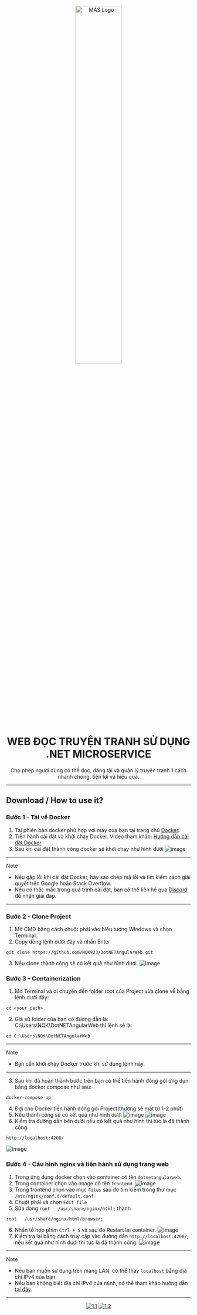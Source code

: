 <p align="center">
  <img src="https://dotnetmangaimg.blob.core.windows.net/assets/logo4.png" alt="MAS Logo" width="50%">
</p>

<h1 align="center">WEB ĐỌC TRUYỆN TRANH SỬ DỤNG .NET MICROSERVICE</h1>

<p align="center">Cho phép người dùng có thể đọc, đăng tải và quản lý truyện tranh 1 cách nhanh chóng, tiện lợi và hiệu quả.</p>

<hr>
  
## Download / How to use it?

### Bước 1 - Tải về Docker

1.   Tải phiên bản docker phù hợp với máy của bạn tại trang chủ [Docker](https://www.docker.com/).
2.   Tiến hành cài đặt và khởi chạy Docker. Video tham khảo: [Hướng dẫn cài đặt Docker](https://www.youtube.com/watch?v=Ic48-WLhtHg&list=PLncHg6Kn2JT4kLKJ_7uy0x4AdNrCHbe0n&index=2)
3.   Sau khi cài đặt thành công docker sẽ khởi chạy như hình dưới
   ![image](https://github.com/user-attachments/assets/6cb4594c-c46f-4509-9db9-9e53f7f66b35)
---
> [!NOTE]
>
> - Nếu gặp lỗi khi cài đặt Docker, hãy sao chép mã lỗi và tìm kiếm cách giải quyết trên Google hoặc Stack Overflow.
> - Nếu có thắc mắc trong quá trình cài đặt, bạn có thể liên hệ qua [Discord](https://discord.gg/cKxnjsxM) để nhận giải đáp.
---

### Bước 2 - Clone Project

1.   Mở CMD bằng cách chuột phải vào biểu tượng Windows và chọn Terminal.
2.   Copy dòng lệnh dưới đây và nhấn Enter
```
git clone https://github.com/NQK923/DotNETAngularWeb.git
```
3.   Nếu clone thành công sẽ có kết quả như hình dưới.
![image](https://github.com/user-attachments/assets/dee2cbae-4aac-47d3-9d91-f672a55cafa4)

### Bước 3 - Containerization

1.   Mở Terminal và di chuyển đến folder root của Project vừa clone về bằng lệnh dưới đây:
```
cd <your_path>
```
2.   Giả sử folder của bạn có đường dẫn là: C:\Users\NQK\DotNETAngularWeb thì lệnh sẽ là:
```
cd C:\Users\NQK\DotNETAngularWeb
```
---
> [!NOTE]
>
> - Bạn cần khởi chạy Docker trước khi sử dụng lệnh này.
---
3.   Sau khi đã hoàn thành bước trên bạn có thể tiến hành đóng gói ứng dụn bằng docker compose như sau:
```
docker-compose up
```
4.   Đợi cho Docker tiến hành đóng gói Project(thường sẽ mất từ 1-2 phút)
5.   Nếu thành công sẽ có kết quả như hình dưới
![image](https://github.com/user-attachments/assets/f00c25b6-326f-4828-89c1-8227fc185c30)
![image](https://github.com/user-attachments/assets/867b211d-83e4-4e8f-ae81-6bb02acbbd2c)
6.   Kiểm tra đường dẫn bên dưới nếu có kết quả như hình thì tức là đã thành công.
```
http://localhost:4200/
```
![image](https://github.com/user-attachments/assets/abe87516-65dd-4297-b423-88300d6e4be4)

### Bước 4 - Cấu hình nginx và tiến hành sử dụng trang web
1.   Trong ứng dụng docker chọn vào container có tên `dotnetangularweb`.
2.   Trong container chọn vào image có tên `frontend`.
![image](https://github.com/user-attachments/assets/edfc9353-b7a7-47a7-aba7-629186102396)
3.   Trong frontend chọn vào mục `Files` sau đó tìm kiếm trong thư mục `/etc/nginx/conf.d/default.conf`
4.   Chuột phải và chọn `Edit file`
5.   Sửa dòng `root   /usr/share/nginx/html;` thành
```
root   /usr/share/nginx/html/browser;
```
6.   Nhấn tổ hợp phím `Ctrl + S` và sau đó Restart lại container.
![image](https://github.com/user-attachments/assets/1dc9d44c-b1a9-41b5-8baf-5a07258aa176)
7.   Kiểm tra lại bằng cách truy cập vào đường dẫn `http://localhost:4200/`, nếu kết quả như hình dưới thì tức là đã thành công.
![image](https://github.com/user-attachments/assets/21a70c18-c354-480b-b974-e46aed1693f7)
---
> [!NOTE]
>
> - Nếu bạn muốn sử dụng trên mạng LAN, có thể thay `localhost` bằng địa chỉ IPv4 của bạn.
> - Nếu bạn không biết địa chỉ IPv4 của mình, có thể tham khảo hướng dẫn [tại đây](https://support.microsoft.com/en-us/windows/find-your-ip-address-in-windows-f21a9bbc-c582-55cd-35e0-73431160a1b9).
---
<div align="center">
  
[![1.1]][1]
[![1.2]][2]

</div>

[1.1]: https://massgrave.dev/img/logo_discord.png
[1.2]: https://massgrave.dev/img/logo_github.png

[1]: https://discord.gg/cKxnjsxM
[2]: https://github.com/NQK923/DotNETAngularWeb
